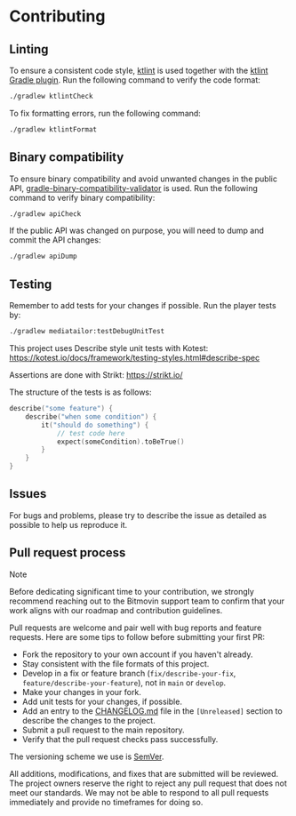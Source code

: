 # Contributing

## Linting
To ensure a consistent code style, [ktlint](https://pinterest.github.io/ktlint/latest/) is used together with the [ktlint Gradle plugin](https://github.com/jlleitschuh/ktlint-gradle). Run the following command to verify the code format:
```bash
./gradlew ktlintCheck
```
To fix formatting errors, run the following command:
```bash
./gradlew ktlintFormat
```

## Binary compatibility
To ensure binary compatibility and avoid unwanted changes in the public API, [gradle-binary-compatibility-validator](https://github.com/Kotlin/binary-compatibility-validator) is used. Run the following command to verify binary compatibility:
```bash
./gradlew apiCheck
```
If the public API was changed on purpose, you will need to dump and commit the API changes:
```bash
./gradlew apiDump
```

## Testing
Remember to add tests for your changes if possible. Run the player tests by:
```bash
./gradlew mediatailor:testDebugUnitTest
```
This project uses Describe style unit tests with Kotest: https://kotest.io/docs/framework/testing-styles.html#describe-spec

Assertions are done with Strikt: https://strikt.io/

The structure of the tests is as follows:
```kotlin
describe("some feature") {
    describe("when some condition") {
        it("should do something") {
            // test code here
            expect(someCondition).toBeTrue()
        }
    }
}
```

## Issues
For bugs and problems, please try to describe the issue as detailed as possible to help us reproduce it.

## Pull request process
> [!NOTE]  
> Before dedicating significant time to your contribution, we strongly recommend reaching out to the Bitmovin support team to confirm that your work aligns with our roadmap and contribution guidelines.

Pull requests are welcome and pair well with bug reports and feature requests. Here are some tips to follow before submitting your first PR:

- Fork the repository to your own account if you haven't already.
- Stay consistent with the file formats of this project.
- Develop in a fix or feature branch (`fix/describe-your-fix`, `feature/describe-your-feature`), not in `main` or `develop`.
- Make your changes in your fork.
- Add unit tests for your changes, if possible.
- Add an entry to the [CHANGELOG.md](CHANGELOG.md) file in the `[Unreleased]` section to describe the changes to the project.
- Submit a pull request to the main repository.
- Verify that the pull request checks pass successfully.

The versioning scheme we use is [SemVer](http://semver.org/).

All additions, modifications, and fixes that are submitted will be reviewed. The project owners reserve the right to reject any pull request that does not meet our standards. We may not be able to respond to all pull requests immediately and provide no timeframes for doing so.
